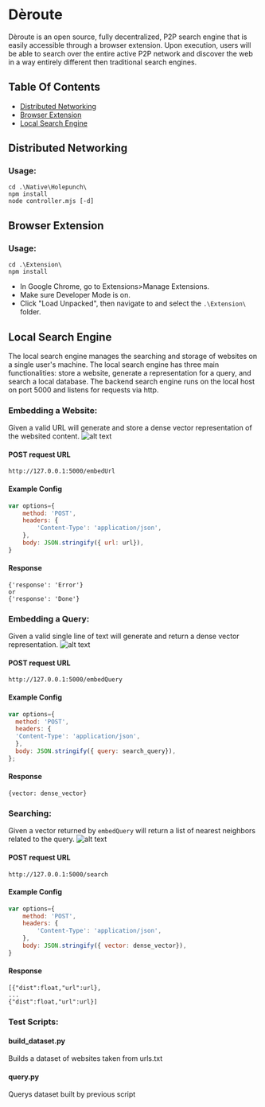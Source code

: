# Dèroute
Dèroute is an open source, fully decentralized, P2P search engine that is easily accessible through a browser extension. Upon execution, users will be able to search over the entire active P2P network and discover the web in a way entirely different then traditional search engines.

## Table Of Contents
* [Distributed Networking](#Distributed)
* [Browser Extension](#Browser)
* [Local Search Engine](#search)

<a name="Distributed"/> <a>
## Distributed Networking
### Usage:
```
cd .\Native\Holepunch\
npm install
node controller.mjs [-d]
```
<a name="Browser"/> <a>
## Browser Extension
### Usage:
```
cd .\Extension\
npm install
```
- In Google Chrome, go to Extensions>Manage Extensions.
- Make sure Developer Mode is on.
- Click "Load Unpacked", then navigate to and select the `.\Extension\` folder.
<a name="search"/> <a>

## Local Search Engine
The local search engine manages the searching and storage of websites on a single user's machine. The local search engine has three main functionalities: store a website, generate a representation for a query, and search a local database. The backend search engine runs on the local host on port 5000 and listens for requests via http.
### Embedding a Website:
Given a valid URL will generate and store a dense vector representation of the websited content.
![alt text](https://i.imgur.com/2Ya6U6I.png)
#### POST request URL
``` shell
http://127.0.0.1:5000/embedUrl
```
#### Example Config
```javascript
var options={
    method: 'POST',
    headers: {
        'Content-Type': 'application/json',
    },
    body: JSON.stringify({ url: url}),
}
```
#### Response
```
{'response': 'Error'}
or
{'response': 'Done'}
```

### Embedding a Query:
Given a valid single line of text will generate and return a dense vector representation.
![alt text](https://i.imgur.com/Ph37KYw.png)
#### POST request URL
``` shell
http://127.0.0.1:5000/embedQuery
```
#### Example Config
```javascript
var options={
  method: 'POST',
  headers: {
  'Content-Type': 'application/json',
  },
  body: JSON.stringify({ query: search_query}),
};
```
#### Response
```
{vector: dense_vector}
```
### Searching:
Given a vector returned by `embedQuery` will return a list of nearest neighbors related to the query.
![alt text](https://i.imgur.com/mtIO7DI.png)
#### POST request URL
``` shell
http://127.0.0.1:5000/search
```
#### Example Config
```javascript
var options={
    method: 'POST',
    headers: {
        'Content-Type': 'application/json',
    },
    body: JSON.stringify({ vector: dense_vector}),
}
```
#### Response
```
[{"dist":float,"url":url},
...
{"dist":float,"url":url}]
```
### Test Scripts:
#### build_dataset.py
Builds a dataset of websites taken from urls.txt
#### query.py
Querys dataset built by previous script

